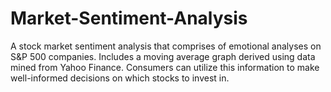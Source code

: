 # Market-Sentiment-Analysis
A stock market sentiment analysis that comprises of emotional analyses on S&P 500 companies. Includes a moving average graph derived using data mined from Yahoo Finance. Consumers can utilize this information to make well-informed decisions on which stocks to invest in.

